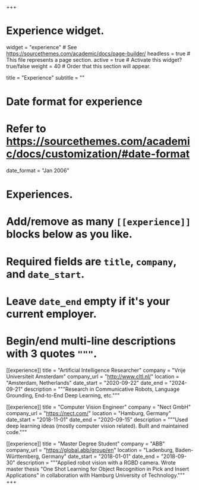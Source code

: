 +++
# Experience widget.
widget = "experience"  # See https://sourcethemes.com/academic/docs/page-builder/
headless = true  # This file represents a page section.
active = true  # Activate this widget? true/false
weight = 40  # Order that this section will appear.

title = "Experience"
subtitle = ""

# Date format for experience
#   Refer to https://sourcethemes.com/academic/docs/customization/#date-format
date_format = "Jan 2006"

# Experiences.
#   Add/remove as many `[[experience]]` blocks below as you like.
#   Required fields are `title`, `company`, and `date_start`.
#   Leave `date_end` empty if it's your current employer.
#   Begin/end multi-line descriptions with 3 quotes `"""`.

[[experience]]
  title = "Artificial Intelligence Researcher"
  company = "Vrije Universiteit Amsterdam"
  company_url = "http://www.cltl.nl/"
  location = "Amsterdam, Netherlands"
  date_start = "2020-09-22"
  date_end = "2024-09-21"
  description = """Research in Communicative Robots, Language Grounding, End-to-End Deep Learning, etc."""

[[experience]]
  title = "Computer Vision Engineer"
  company = "Nect GmbH"
  company_url = "https://nect.com/"
  location = "Hamburg, Germany"
  date_start = "2018-11-01"
  date_end = "2020-09-15"
  description = """Used deep learning ideas (mostly computer vision related). Built and maintained code."""


[[experience]]
  title = "Master Degree Student"
  company = "ABB"
  company_url = "https://global.abb/group/en"
  location = "Ladenburg, Baden-Württemberg, Germany"
  date_start = "2018-01-01"
  date_end = "2018-09-30"
  description = """Applied robot vision with a RGBD camera. Wrote master thesis "One Shot Learning for Object Recognition in Pick and Insert Applications" in collaboration with Hamburg University of Technology."""
+++
